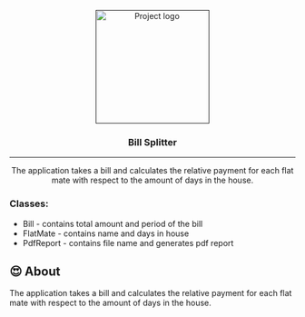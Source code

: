 <p align="center">
  <a href="" rel="noopener">
 <img width=200px height=200px src="https://i.pinimg.com/736x/6a/aa/fe/6aaafefd23a9955c602ca8892d7f77c2.jpg" alt="Project logo"></a>
</p>

<h3 align="center">Bill Splitter</h3>

<div align="center">

</div>

---

<p align="center">
  The application takes a bill and calculates the relative payment for each flat mate with respect to the amount of days in the house.
    <br> 
  <h3>Classes:</h3> 
  <ul>
  <li>Bill - contains total amount and period of the bill </li>
  <li>FlatMate - contains name and days in house</li>
  <li>PdfReport - contains file name and generates pdf report</li>
  </ul>
</p>

## 😍 About

The application takes a bill and calculates the relative payment for each flat mate with respect to the amount of days in the house.
